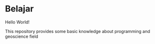 # Belajar

Hello World!

This repository provides some basic knowledge about programming and geoscience field
